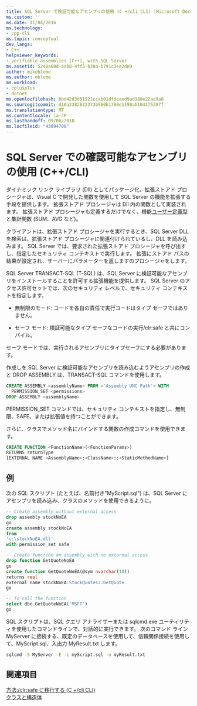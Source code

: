 ```yaml
---
title: SQL Server で検証可能なアセンブリの使用 (C +/cli CLI) |Microsoft Docs
ms.custom: ''
ms.date: 11/04/2016
ms.technology:
- cpp-cli
ms.topic: conceptual
dev_langs:
- C++
helpviewer_keywords:
- verifiable assemblies [C++], with SQL Server
ms.assetid: 5248a60d-aa88-4ff3-b30a-b791c3ea2de9
author: mikeblome
ms.author: mblome
ms.workload:
- cplusplus
- dotnet
ms.openlocfilehash: bbd42d3d51921ccab01dfdcaed9ad988e22ae9a8
ms.sourcegitcommit: d10a2382832373b900b1780e1190ab104175397f
ms.translationtype: MT
ms.contentlocale: ja-JP
ms.lasthandoff: 09/06/2018
ms.locfileid: "43894708"
---
```

# <a name="using-verifiable-assemblies-with-sql-server-ccli"></a>SQL Server での確認可能なアセンブリの使用 (C++/CLI)

ダイナミック リンク ライブラリ (Dll) としてパッケージ化、拡張ストアド プロシージャは、Visual C で開発した関数を使用して SQL Server の機能を拡張する手段を提供します。 拡張ストアド プロシージャは Dll 内の関数として実装されます。 拡張ストアド プロシージャも定義するだけでなく、機能[ユーザー定義型](../cpp/classes-and-structs-cpp.md)と集計関数 (SUM、AVG など)。

クライアントは、拡張ストアド プロシージャを実行するとき、SQL Server DLL を検索は、拡張ストアド プロシージャに関連付けられているし、DLL を読み込みます。 SQL Server では、要求された拡張ストアド プロシージャを呼び出すし、指定したセキュリティ コンテキストで実行します。 拡張にストアド パスの結果が設定され、サーバーにパラメーターを返しますのプロシージャをします。

SQL Server TRANSACT-SQL (T-SQL) は、SQL Server に検証可能なアセンブリをインストールすることを許可する拡張機能を提供します。 SQL Server のアクセス許可セットでは、次のセキュリティ レベルで、セキュリティ コンテキストを指定します。

- 無制限のモード: コードを各自の責任で実行コードはタイプ セーフではありません。

- セーフ モード: 検証可能なタイプ セーフなコードの実行/clr:safe と共にコンパイル。

セーフ モードでは、実行されるアセンブリにタイプセーフにする必要があります。

作成しを SQL Server に検証可能なアセンブリを読み込むようアセンブリの作成と DROP ASSEMBLY は、TRANSACT-SQL コマンドを使用します。

```sql
CREATE ASSEMBLY <assemblyName> FROM <'Assembly UNC Path'> WITH
  PERMISSION_SET <permissions>
DROP ASSEMBLY <assemblyName>
```  

PERMISSION_SET コマンドでは、セキュリティ コンテキストを指定し、無制限、SAFE、または拡張値を持つことができます。

さらに、クラスでメソッド名にバインドする関数の作成コマンドを使用できます。

```sql
CREATE FUNCTION <FunctionName>(<FunctionParams>)  
RETURNS returnType
[EXTERNAL NAME <AssemblyName>:<ClassName>::<StaticMethodName>]
```  

## <a name="example"></a>例
次の SQL スクリプト (たとえば、名前付き"MyScript.sql") は、SQL Server にアセンブリを読み込み、クラスのメソッドを使用できるように。

```sql
-- Create assembly without external access
drop assembly stockNoEA
go
create assembly stockNoEA
from
'c:\stockNoEA.dll'
with permission_set safe

-- Create function on assembly with no external access
drop function GetQuoteNoEA
go
create function GetQuoteNoEA(@sym nvarchar(10))  
returns real
external name stockNoEA:StockQuotes::GetQuote
go

-- To call the function
select dbo.GetQuoteNoEA('MSFT')  
go
```  

SQL スクリプトは、SQL クエリ アナライザーまたは sqlcmd.exe ユーティリティを使用したコマンドラインで、対話的に実行できます。 次のコマンド ライン MyServer に接続する、既定のデータベースを使用して、信頼関係接続を使用して、MyScript.sql、入出力 MyResult.txt します。

```cmd
sqlcmd -S MyServer -E -i myScript.sql -o myResult.txt
```  

## <a name="see-also"></a>関連項目

[方法:/clr:safe に移行する (C +/cli CLI)](../dotnet/how-to-migrate-to-clr-safe-cpp-cli.md)   
[クラスと構造体](../cpp/classes-and-structs-cpp.md)